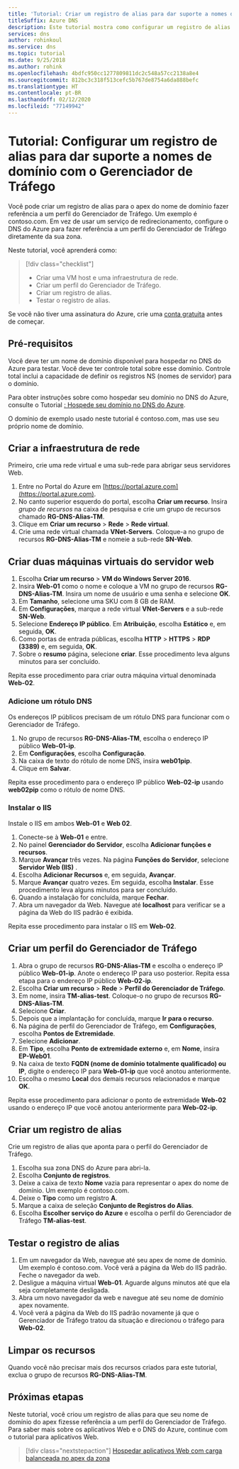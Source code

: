 ```yaml
---
title: 'Tutorial: Criar um registro de alias para dar suporte a nomes de domínio apex – Gerenciador de Tráfego'
titleSuffix: Azure DNS
description: Este tutorial mostra como configurar um registro de alias do DNS do Azure para dar suporte usando seu nome de domínio apex com o Gerenciador de Tráfego.
services: dns
author: rohinkoul
ms.service: dns
ms.topic: tutorial
ms.date: 9/25/2018
ms.author: rohink
ms.openlocfilehash: 4bdfc950cc1277809811dc2c548a57cc2138a8e4
ms.sourcegitcommit: 812bc3c318f513cefc5b767de8754a6da888befc
ms.translationtype: HT
ms.contentlocale: pt-BR
ms.lasthandoff: 02/12/2020
ms.locfileid: "77149942"
---
```

# <a name="tutorial-configure-an-alias-record-to-support-apex-domain-names-with-traffic-manager"></a>Tutorial: Configurar um registro de alias para dar suporte a nomes de domínio com o Gerenciador de Tráfego 

Você pode criar um registro de alias para o apex do nome de domínio fazer referência a um perfil do Gerenciador de Tráfego. Um exemplo é contoso.com. Em vez de usar um serviço de redirecionamento, configure o DNS do Azure para fazer referência a um perfil do Gerenciador de Tráfego diretamente da sua zona. 


Neste tutorial, você aprenderá como:

> [!div class="checklist"]
> * Criar uma VM host e uma infraestrutura de rede.
> * Criar um perfil do Gerenciador de Tráfego.
> * Criar um registro de alias.
> * Testar o registro de alias.


Se você não tiver uma assinatura do Azure, crie uma [conta gratuita](https://azure.microsoft.com/free/?WT.mc_id=A261C142F) antes de começar.

## <a name="prerequisites"></a>Pré-requisitos
Você deve ter um nome de domínio disponível para hospedar no DNS do Azure para testar. Você deve ter controle total sobre esse domínio. Controle total inclui a capacidade de definir os registros NS (nomes de servidor) para o domínio.

Para obter instruções sobre como hospedar seu domínio no DNS do Azure, consulte o Tutorial [: Hospede seu domínio no DNS do Azure](dns-delegate-domain-azure-dns.md).

O domínio de exemplo usado neste tutorial é contoso.com, mas use seu próprio nome de domínio.

## <a name="create-the-network-infrastructure"></a>Criar a infraestrutura de rede
Primeiro, crie uma rede virtual e uma sub-rede para abrigar seus servidores Web.
1. Entre no Portal do Azure em [https://portal.azure.com](https://portal.azure.com).
2. No canto superior esquerdo do portal, escolha **Criar um recurso**. Insira *grupo de recursos* na caixa de pesquisa e crie um grupo de recursos chamado **RG-DNS-Alias-TM**.
3. Clique em **Criar um recurso** > **Rede** > **Rede virtual**.
4. Crie uma rede virtual chamada **VNet-Servers**. Coloque-a no grupo de recursos **RG-DNS-Alias-TM** e nomeie a sub-rede **SN-Web**.

## <a name="create-two-web-server-virtual-machines"></a>Criar duas máquinas virtuais do servidor web
1. Escolha **Criar um recurso** > **VM do Windows Server 2016**.
2. Insira **Web-01** como o nome e coloque a VM no grupo de recursos **RG-DNS-Alias-TM**. Insira um nome de usuário e uma senha e selecione **OK**.
3. Em **Tamanho**, selecione uma SKU com 8 GB de RAM.
4. Em **Configurações**, marque a rede virtual **VNet-Servers** e a sub-rede **SN-Web**.
5. Selecione **Endereço IP público**. Em **Atribuição**, escolha **Estático** e, em seguida, **OK**.
6. Como portas de entrada públicas, escolha **HTTP** > **HTTPS** > **RDP (3389)** e, em seguida, **OK**.
7. Sobre o **resumo** página, selecione **criar**. Esse procedimento leva alguns minutos para ser concluído.

Repita esse procedimento para criar outra máquina virtual denominada **Web-02**.

### <a name="add-a-dns-label"></a>Adicione um rótulo DNS
Os endereços IP públicos precisam de um rótulo DNS para funcionar com o Gerenciador de Tráfego.
1. No grupo de recursos **RG-DNS-Alias-TM**, escolha o endereço IP público **Web-01-ip**.
2. Em **Configurações**, escolha **Configuração**.
3. Na caixa de texto do rótulo de nome DNS, insira **web01pip**.
4. Clique em **Salvar**.

Repita esse procedimento para o endereço IP público **Web-02-ip** usando **web02pip** como o rótulo de nome DNS.

### <a name="install-iis"></a>Instalar o IIS

Instale o IIS em ambos **Web-01** e **Web 02**.

1. Conecte-se à **Web-01** e entre.
2. No painel **Gerenciador do Servidor**, escolha **Adicionar funções e recursos**.
3. Marque **Avançar** três vezes. Na página **Funções do Servidor**, selecione **Servidor Web (IIS)** .
4. Escolha **Adicionar Recursos** e, em seguida, **Avançar**.
5. Marque **Avançar** quatro vezes. Em seguida, escolha **Instalar**. Esse procedimento leva alguns minutos para ser concluído.
6. Quando a instalação for concluída, marque **Fechar**.
7. Abra um navegador da Web. Navegue até **localhost** para verificar se a página da Web do IIS padrão é exibida.

Repita esse procedimento para instalar o IIS em **Web-02**.


## <a name="create-a-traffic-manager-profile"></a>Criar um perfil do Gerenciador de Tráfego

1. Abra o grupo de recursos **RG-DNS-Alias-TM** e escolha o endereço IP público **Web-01-ip**. Anote o endereço IP para uso posterior. Repita essa etapa para o endereço IP público **Web-02-ip**.
1. Escolha **Criar um recurso** > **Rede** > **Perfil do Gerenciador de Tráfego**.
2. Em nome, insira **TM-alias-test**. Coloque-o no grupo de recursos **RG-DNS-Alias-TM**.
3. Selecione **Criar**.
4. Depois que a implantação for concluída, marque **Ir para o recurso**.
5. Na página de perfil do Gerenciador de Tráfego, em **Configurações**, escolha **Pontos de Extremidade**.
6. Selecione **Adicionar**.
7. Em **Tipo**, escolha **Ponto de extremidade externo** e, em **Nome**, insira **EP-Web01**.
8. Na caixa de texto **FQDN (nome de domínio totalmente qualificado) ou IP**, digite o endereço IP para **Web-01-ip** que você anotou anteriormente.
9. Escolha o mesmo **Local** dos demais recursos relacionados e marque **OK**.

Repita esse procedimento para adicionar o ponto de extremidade **Web-02** usando o endereço IP que você anotou anteriormente para **Web-02-ip**.

## <a name="create-an-alias-record"></a>Criar um registro de alias

Crie um registro de alias que aponta para o perfil do Gerenciador de Tráfego.

1. Escolha sua zona DNS do Azure para abri-la.
2. Escolha **Conjunto de registros**.
3. Deixe a caixa de texto **Nome** vazia para representar o apex do nome de domínio. Um exemplo é contoso.com.
4. Deixe o **Tipo** como um registro **A**.
5. Marque a caixa de seleção **Conjunto de Registros do Alias**.
6. Escolha **Escolher serviço do Azure** e escolha o perfil do Gerenciador de Tráfego **TM-alias-test**.

## <a name="test-the-alias-record"></a>Testar o registro de alias

1. Em um navegador da Web, navegue até seu apex de nome de domínio. Um exemplo é contoso.com. Você verá a página da Web do IIS padrão. Feche o navegador da web.
2. Desligue a máquina virtual **Web-01**. Aguarde alguns minutos até que ela seja completamente desligada.
3. Abra um novo navegador da web e navegue até seu nome de domínio apex novamente.
4. Você verá a página da Web do IIS padrão novamente já que o Gerenciador de Tráfego tratou da situação e direcionou o tráfego para **Web-02**.

## <a name="clean-up-resources"></a>Limpar os recursos

Quando você não precisar mais dos recursos criados para este tutorial, exclua o grupo de recursos **RG-DNS-Alias-TM**.

## <a name="next-steps"></a>Próximas etapas

Neste tutorial, você criou um registro de alias para que seu nome de domínio do apex fizesse referência a um perfil do Gerenciador de Tráfego. Para saber mais sobre os aplicativos Web e o DNS do Azure, continue com o tutorial para aplicativos Web.

> [!div class="nextstepaction"]
> [Hospedar aplicativos Web com carga balanceada no apex da zona](./dns-alias-appservice.md)
